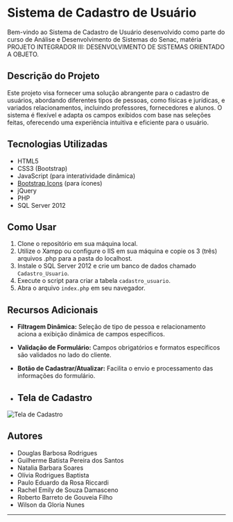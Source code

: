# Sistema de Cadastro de Usuário

Bem-vindo ao Sistema de Cadastro de Usuário desenvolvido como parte do curso de Análise e Desenvolvimento de Sistemas do Senac, matéria PROJETO INTEGRADOR III: DESENVOLVIMENTO DE SISTEMAS ORIENTADO A OBJETO.

## Descrição do Projeto

Este projeto visa fornecer uma solução abrangente para o cadastro de usuários, abordando diferentes tipos de pessoas, como físicas e jurídicas, e variados relacionamentos, incluindo professores, fornecedores e alunos. O sistema é flexível e adapta os campos exibidos com base nas seleções feitas, oferecendo uma experiência intuitiva e eficiente para o usuário.

## Tecnologias Utilizadas

- HTML5
- CSS3 (Bootstrap)
- JavaScript (para interatividade dinâmica)
- [Bootstrap Icons](https://icons.getbootstrap.com/) (para ícones)
- jQuery
- PHP
- SQL Server 2012

## Como Usar

1. Clone o repositório em sua máquina local.
2. Utilize o Xampp ou configure o IIS em sua máquina e copie os 3 (três) arquivos .php para a pasta do localhost.
3. Instale o SQL Server 2012 e crie um banco de dados chamado `Cadastro_Usuario`.
4. Execute o script para criar a tabela `cadastro_usuario`.
5. Abra o arquivo `index.php` em seu navegador.

## Recursos Adicionais

- **Filtragem Dinâmica:** Seleção de tipo de pessoa e relacionamento aciona a exibição dinâmica de campos específicos.
- **Validação de Formulário:** Campos obrigatórios e formatos específicos são validados no lado do cliente.
- **Botão de Cadastrar/Atualizar:** Facilita o envio e processamento das informações do formulário.

- ## Tela de Cadastro

![Tela de Cadastro](caminho/da/imagem/tela_cadastro.png)

## Autores

- Douglas Barbosa Rodrigues
- Guilherme Batista Pereira dos Santos
- Natalia Barbara Soares
- Olívia Rodrigues Baptista
- Paulo Eduardo da Rosa Riccardi
- Rachel Emily de Souza Damasceno
- Roberto Barreto de Gouveia Filho
- Wilson da Gloria Nunes

---

